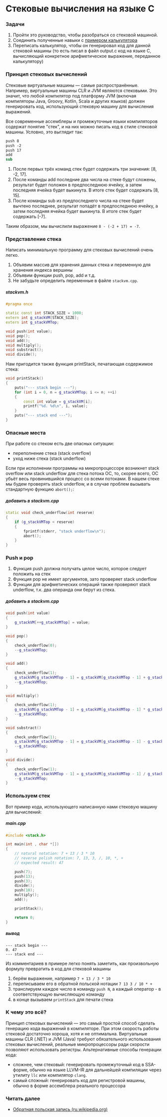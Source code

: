 # Стековые вычисления на языке C

### Задачи

1. Пройти это руководство, чтобы разобраться со стековой машиной.
2. Соединить полученные навыки с [примером калькулятора](calculator.md)
3. Переписать калькулятор, чтобы он генерировал код для данной стековой машины (то есть писал в файл output.c код на языке C, вычисляющий конкретное арифметическое выражение, переданное калькулятору)

### Принцип стековых вычислений

Стековые виртуальные машины &mdash; самые распространённые. Например, виртуальные машины CLR и JVM являются стековыми. Это значит, что любой компилятор под платформу JVM (включая компиляторы Java, Groovy, Kotlin, Scala и других языков) должен генерировать код, использующий стековую машину для вычисления выражений.

Все современные ассемблеры и промежуточные языки компиляторов содержат понятие "стек", и на них можно писать код в стиле стековой машины. Условно, это выглядит так:

```vb
push 8
push -2
push 17
add
sub
```

1. После первых трёх команд стек будет содержать три значения: [8, -2, 17].
2. После команды add последние два числа на стеке будут сложены, результат будет положен в предпоследнюю ячейку, а затем последняя ячейка будет выкинута. В итоге стек будет содержать [8, 15].
3. После команды sub из предпоследнего числа на стеке будет вычтено последнее, результат попадёт в предпоследнюю ячейку, а затем последняя ячейка будет выкинута. В итоге стек будет содержать [-7].

Таким образом, мы вычислили выражение `8 - (-2 + 17) = -7`.

### Представление стека

Написать минимальную программу для стековых вычислений очень легко.

1. Объявим массив для хранения данных стека и переменную для хранения индекса вершины
2. Объявим функции push, pop, add и т.д.
3. Не забудьте определить переменные в файле `stackvm.cpp`.

##### stackvm.h
```cpp
#pragma once

static const int STACK_SIZE = 1000;
extern int g_stackVM[STACK_SIZE];
extern int g_stackVMTop;

void push(int value);
void pop();
void add();
void multiply();
void substract();
void divide();
```

Нам пригодится также функция printStack, печатающая содержимое стека:
```cpp
void printStack()
{
    puts("--- stack begin ---");
    for (int i = 0, n = g_stackVMTop; i <= n; ++i)
    {
        const int value = g_stackVM[i];
        printf("%d. %d\n", i, value);
    }
    puts("--- stack end ---");
}
```

### Опасные места

При работе со стеком есть две опасных ситуации:

- переполнение стека (stack overflow)
- уход ниже стека (stack underflow)

Если при исполнении программы на микропроцессоре возникнет stack overflow или stack underflow для стека потока ОС, то, скорее всего, ОС убьёт весь провинившийся процесс со всеми потоками. В нашем стеке мы будем проверять stack underflow, и в случае проблем вызывать стандартную функцию `abort();`:

##### добавить в stackvm.cpp
```cpp
static void check_underflow(int reserve)
{
    if (g_stackVMTop < reserve)
    {
        fprintf(stderr, "stack underflow\n");
        abort();
    }
}
```

### Push и pop

1. Функция push должна получать целое число, которое следует положить на стек
2. Функция pop не имеет аргументов, зато проверяет stack underflow
3. Функции для арифметических операций также проверяют stack underflow, т.к. два операнда они берут из стека.

##### добавить в stackvm.cpp
```cpp
void push(int value)
{
    g_stackVM[++g_stackVMTop] = value;
}

void pop()
{
    check_underflow(0);
    --g_stackVMTop;
}

void add()
{
    check_underflow(1);
    g_stackVM[g_stackVMTop - 1] = g_stackVM[g_stackVMTop - 1] + g_stackVM[g_stackVMTop];
    --g_stackVMTop;
}

void multiply()
{
    check_underflow(1);
    g_stackVM[g_stackVMTop - 1] = g_stackVM[g_stackVMTop - 1] * g_stackVM[g_stackVMTop];
    --g_stackVMTop;
}

void substract()
{
    check_underflow(1);
    g_stackVM[g_stackVMTop - 1] = g_stackVM[g_stackVMTop - 1] - g_stackVM[g_stackVMTop];
    --g_stackVMTop;
}

void divide()
{
    check_underflow(1);
    g_stackVM[g_stackVMTop - 1] = g_stackVM[g_stackVMTop - 1] / g_stackVM[g_stackVMTop];
    --g_stackVMTop;
}
```

### Используем стек

Вот пример кода, использующего написанную нами стековую машину для вычислений:
##### main.cpp
```cpp
#include <stack.h>

int main(int , char *[])
{
    // natural notation: 7 + 13 / 3 * 10
    // reverse polish notation: 7, 13, 3, /, 10, *, +
    // expected result: 47

    push(7);
    push(13);
    push(3);
    divide();
    push(10);
    multiply();
    add();

    printStack();

    return 0;
}
```
##### вывод
```
--- stack begin ---
0. 47
--- stack end ---
```

Из комментариев в примере легко понять заметить, как произвольную формулу превратить в код для стековой машины

1. берём выражение, например `7 + 13 / 3 * 10`
2. переписываем его в обратной польской нотации `7 13 3 / 10 * +`
3. транслируем каждое число в команду `push N`, а каждый оператор - в соответствующую вычисляющую команду
4. в конце вызываем `printStack` для печати стека

### К чему это всё?

Принцип стековых вычислений &mdash; это самый простой способ сделать генерацию кода выражений в компиляторе. При этом скорость работы стековой достаточно хороша, хотя и не оптимальна. Виртуальные машины CLR (.NET) и JVM (Java) требуют обязательного использования стековых вычислений, реальные микропроцессоры ради скорости позволяют использовать регистры. Альтернативные способы генерации кода:

- сложнее, чем стековый: генерировать промежуточный код в SSA-форме, обычно на языке LLVM-IR для дальнейшей компиляции через утилиту `llc` или компилятор `clang`.
- самый сложный: генерировать код для регистровой машины, обычно в форме ассемблера реального процессора

### Читать далее

- [Обратная польская запись (ru.wikipedia.org)](https://ru.wikipedia.org/wiki/%D0%9E%D0%B1%D1%80%D0%B0%D1%82%D0%BD%D0%B0%D1%8F_%D0%BF%D0%BE%D0%BB%D1%8C%D1%81%D0%BA%D0%B0%D1%8F_%D0%B7%D0%B0%D0%BF%D0%B8%D1%81%D1%8C)
